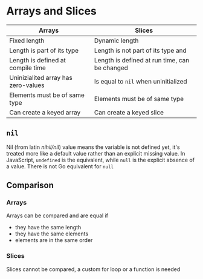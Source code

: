 # Arrays and Slices

| Arrays                              | Slices                                        |
| ----------------------------------- | --------------------------------------------- |
| Fixed length                        | Dynamic length                                |
| Length is part of its type          | Length is not part of its type and            |
| Length is defined at compile time   | Length is defined at run time, can be changed |
| Uninizialited array has zero-values | Is equal to `nil` when uninitialized          |
| Elements must be of same type       | Elements must be of same type                 |
| Can create a keyed array            | Can create a keyed slice                      |

## `nil`
Nil (from latin *nihil/nil*) value means the variable is not defined yet, it's treated more like a default value rather than an explicit missing value. In JavaScript, `undefined` is the equivalent, while `null` is the explicit absence of a value. There is not Go equivalent for `null`

## Comparison

### Arrays
Arrays can be compared and are equal if
- they have the same length
- they have the same elements
- elements are in the same order

### Slices
Slices cannot be compared, a custom for loop or a function is needed
